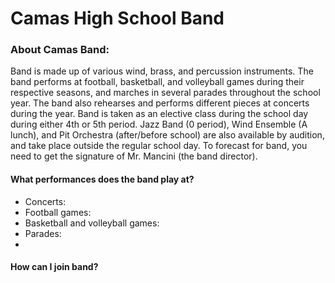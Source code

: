 # Camas High School Band

### About Camas Band:
Band is made up of various wind, brass, and percussion instruments. The band performs at football, basketball, and volleyball games during their respective seasons, and marches in several parades throughout the school year. The band also rehearses and performs different pieces at concerts during the year. Band is taken as an elective class during the school day during either 4th or 5th period. Jazz Band (0 period), Wind Ensemble (A lunch), and Pit Orchestra (after/before school) are also available by audition, and take place outside the regular school day. To forecast for band, you need to get the signature of Mr. Mancini (the band director). 

#### What performances does the band play at?
- Concerts:
- Football games:
- Basketball and volleyball games:
- Parades:
- 

#### How can I join band?

